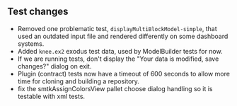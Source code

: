 ## Test changes

- Removed one problematic test, `displayMultiBlockModel-simple`, that used an outdated input file and rendered differently on some dashboard systems.
- Added `knee.ex2` exodus test data, used by ModelBuilder tests for now.
- If we are running tests, don't display the "Your data is modified, save changes?" dialog on exit.
- Plugin (contract) tests now have a timeout of 600 seconds to allow more time for cloning and building a repository.
- fix the smtkAssignColorsView pallet choose dialog handling so it is testable with xml tests.
